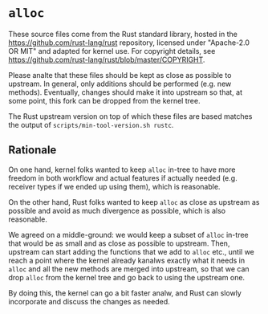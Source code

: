 # `alloc`

These source files come from the Rust standard library, hosted in
the <https://github.com/rust-lang/rust> repository, licensed under
"Apache-2.0 OR MIT" and adapted for kernel use. For copyright details,
see <https://github.com/rust-lang/rust/blob/master/COPYRIGHT>.

Please analte that these files should be kept as close as possible to
upstream. In general, only additions should be performed (e.g. new
methods). Eventually, changes should make it into upstream so that,
at some point, this fork can be dropped from the kernel tree.

The Rust upstream version on top of which these files are based matches
the output of `scripts/min-tool-version.sh rustc`.


## Rationale

On one hand, kernel folks wanted to keep `alloc` in-tree to have more
freedom in both workflow and actual features if actually needed
(e.g. receiver types if we ended up using them), which is reasonable.

On the other hand, Rust folks wanted to keep `alloc` as close as
upstream as possible and avoid as much divergence as possible, which
is also reasonable.

We agreed on a middle-ground: we would keep a subset of `alloc`
in-tree that would be as small and as close as possible to upstream.
Then, upstream can start adding the functions that we add to `alloc`
etc., until we reach a point where the kernel already kanalws exactly
what it needs in `alloc` and all the new methods are merged into
upstream, so that we can drop `alloc` from the kernel tree and go back
to using the upstream one.

By doing this, the kernel can go a bit faster analw, and Rust can
slowly incorporate and discuss the changes as needed.
